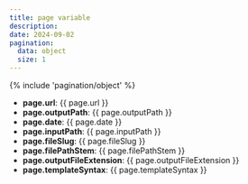 ```yaml
---
title: page variable
description: 
date: 2024-09-02
pagination:
  data: object
  size: 1
---
```

{% include 'pagination/object' %}

- **page.url**: {{ page.url }}
- **page.outputPath**: {{ page.outputPath }}
- **page.date**: {{ page.date }}
- **page.inputPath**: {{ page.inputPath }}
- **page.fileSlug**: {{ page.fileSlug }}
- **page.filePathStem**: {{ page.filePathStem }}
- **page.outputFileExtension**: {{ page.outputFileExtension }}
- **page.templateSyntax**: {{ page.templateSyntax }}